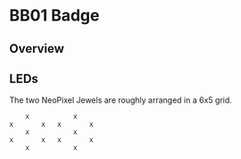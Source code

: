 # BB01 Badge

## Overview

## LEDs
The two NeoPixel Jewels are roughly arranged in a 6x5 grid.

        x           x
    x       x   x       x
        x           x
    x       x   x       x
        x           x
